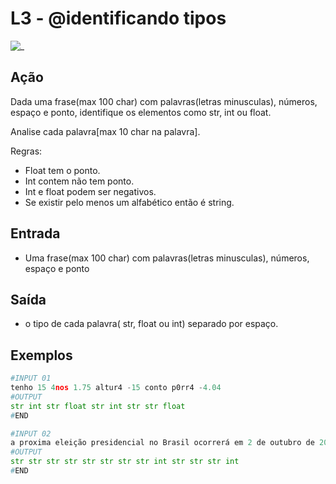 # L3 - @identificando tipos

![_](https://raw.githubusercontent.com/qxcodefup/arcade/master/base/identificando/cover.jpg)

## Ação

Dada uma frase(max 100 char) com palavras(letras minusculas), números, espaço e ponto, identifique os elementos como str, int ou float.

Analise cada palavra\[max 10 char na palavra\].

Regras:

* Float tem o ponto.
* Int contem não tem ponto.
* Int e float podem ser negativos.
* Se existir pelo menos um alfabético então é string.

## Entrada

* Uma frase(max 100 char) com palavras(letras minusculas), números, espaço e ponto

## Saída

* o tipo de cada palavra( str, float ou int) separado por espaço.  

## Exemplos  

``` py
#INPUT 01
tenho 15 4nos 1.75 altur4 -15 conto p0rr4 -4.04
#OUTPUT
str int str float str int str str float
#END

#INPUT 02
a proxima eleição presidencial no Brasil ocorrerá em 2 de outubro de 2018
#OUTPUT
str str str str str str str str int str str str int
#END
```

<!--
#INPUT 03
aa 1 -2.0
#OUTPUT
str int float
#END

#INPUT 04
02a -x1 -4.b54 p0
#OUTPUT
str str str str
#END

#INPUT 05
-pato -40 -5.4
#OUTPUT
str int float
#END

#INPUT 06
02 -1 -4.54 p0
#OUTPUT
int int float str
#END
-->
